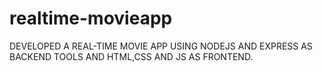 # realtime-movieapp

DEVELOPED A REAL-TIME MOVIE APP USING NODEJS AND EXPRESS AS BACKEND TOOLS AND HTML,CSS AND JS AS FRONTEND.
